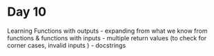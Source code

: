 # Day 10

Learning Functions with outputs 
    - expanding from what we know from functions & functions with inputs
    - multiple return values (to check for corner cases, invalid inputs )
    - docstrings